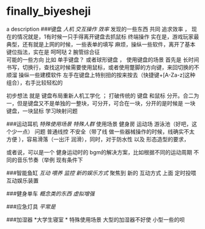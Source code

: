 # finally_biyesheji
a description
###键盘
*人机 交互操作 效率*
发现的一些东西 共同 追求效率 ， 
现在的情况就是，1有时候一只手得离开键盘去抓鼠标 终端操作 实在是，游戏玩家最典型，还有就是上网的时候，一些表单的填写 麻烦，操纵一些软件，离开了基本键位指法，实在是 呵呵哒 2
腕管综合征  
可能的一些方向 比如 单手键盘？ 或者球形键盘 ，
使用键盘的场景 首先是 长时间 书写，切换行，查找这时候需要使用鼠标，或者使用蹩脚的方向键，来回切换的不顺溜
操纵一些建模软件 左手在键盘上特别扭的按来按去（快捷键+[A-Za-z]这种组合），右手比较轻松的

初步想法 就是 键盘布局重新人机工学化 ；
打破传统的 键盘 和鼠标 分开。合二为一，但是键盘又不是单独的一整块，可分开，可合在一块，分开的是时候是 一块键盘，一块鼠标
学习映射问题  

###运动耳机
*特殊使用场景 特殊人群*
使用场景 健身房 运动场 游泳池（好吧，这个少一点） 
问题 普通线控 不安全（带了线 做一些器械操作的时候，线确实不太方便 ），容易滑落（一出汗 润滑），同时，对于防水性 
以及 形态造型的要求，

或者说，可以是一个 健身运动时的 bgm的解决方案，比如根据不同的运动周期 不同的音乐节奏（举例  现有条件下 

###智能鱼缸
*互动 喂养 监控 新的娱乐方式*
聚焦到 新的 互动方式 上面 
定时投喂
互动娱乐装置


###健身单车
*概念类的东西 虚拟增强*


###应急灯具
*平常是*


###加湿器
*大学生寝室 *
特殊使用场景 大型的加湿器不好使 小型一些的呗

